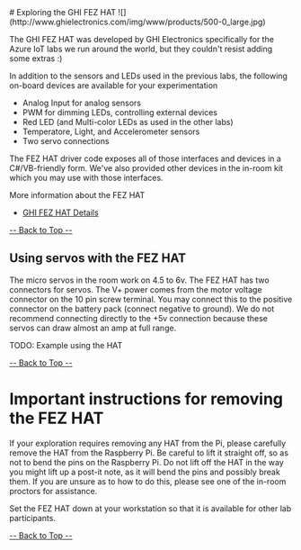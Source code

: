 <a name="HOLTop" />
# Exploring the GHI FEZ HAT
![](http://www.ghielectronics.com/img/www/products/500-0_large.jpg)

The GHI FEZ HAT was developed by GHI Electronics specifically for the Azure IoT labs we run around the world, but they couldn't resist adding some extras :)

In addition to the sensors and LEDs used in the previous labs, the following on-board devices are available for your experimentation

  * Analog Input for analog sensors
  * PWM for dimming LEDs, controlling external devices
  * Red LED (and Multi-color LEDs as used in the other labs)
  * Temperatore, Light, and Accelerometer sensors
  * Two servo connections

The FEZ HAT driver code exposes all of those interfaces and devices in a C#/VB-friendly form. We've also provided other devices in the in-room kit which you may use with those interfaces.

More information about the FEZ HAT 

  * [GHI FEZ HAT Details](http://www.ghielectronics.com/catalog/product/500)

<a href="#HOLTop"> -- Back to Top -- </a>

## Using servos with the FEZ HAT

The micro servos in the room work on 4.5 to 6v. The FEZ HAT has two connectors for servos. The V+ power comes from the motor voltage connector on the 10 pin screw terminal. You may connect this to the positive connector on the battery pack (connect negative to ground). We do not recommend connecting directly to the +5v connection because these servos can draw almost an amp at full range.

TODO: Example using the HAT

<a href="#HOLTop"> -- Back to Top -- </a>

# Important instructions for removing the FEZ HAT
If your exploration requires removing any HAT from the Pi, please carefully remove the HAT from the Raspberry Pi. Be careful to lift it straight off, so as not to bend the pins on the Raspberry Pi. Do not lift off the HAT in the way you might lift up a post-it note, as it will bend the pins and possibly break them. If you are unsure as to how to do this, please see one of the in-room proctors for assistance.

Set the FEZ HAT down at your workstation so that it is available for other lab participants.

<a href="#HOLTop"> -- Back to Top -- </a>